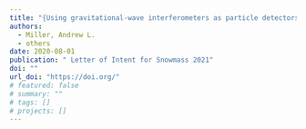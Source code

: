 ```yaml
---
title: "{Using gravitational-wave interferometers as particle detectors to directly probe the existence of dark matter}"
authors:
  - Miller, Andrew L.
  - others
date: 2020-08-01
publication: " Letter of Intent for Snowmass 2021"
doi: ""
url_doi: "https://doi.org/"
# featured: false
# summary: ""
# tags: []
# projects: []
---
```

